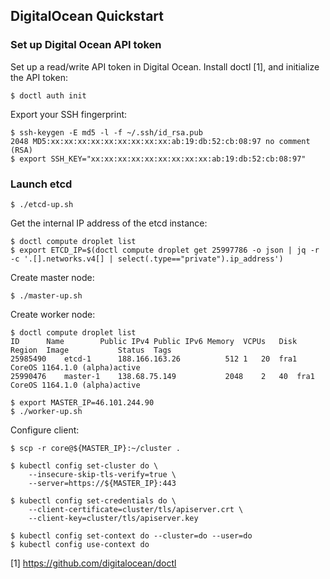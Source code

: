 ## DigitalOcean Quickstart

### Set up Digital Ocean API token

Set up a read/write API token in Digital Ocean. Install doctl [1], and initialize the API token:
```
$ doctl auth init
```

Export your SSH fingerprint:

```
$ ssh-keygen -E md5 -l -f ~/.ssh/id_rsa.pub
2048 MD5:xx:xx:xx:xx:xx:xx:xx:xx:xx:ab:19:db:52:cb:08:97 no comment (RSA)
$ export SSH_KEY="xx:xx:xx:xx:xx:xx:xx:xx:xx:ab:19:db:52:cb:08:97"
```

### Launch etcd

```
$ ./etcd-up.sh
```

Get the internal IP address of the etcd instance:
```
$ doctl compute droplet list
$ export ETCD_IP=$(doctl compute droplet get 25997786 -o json | jq -r -c '.[].networks.v4[] | select(.type=="private").ip_address')
```

Create master node:
```
$ ./master-up.sh
```

Create worker node:
```
$ doctl compute droplet list
ID		Name		Public IPv4	Public IPv6	Memory	VCPUs	Disk	Region	Image			Status	Tags
25985490	etcd-1		188.166.163.26			512	1	20	fra1	CoreOS 1164.1.0 (alpha)active	
25990476	master-1	138.68.75.149			2048	2	40	fra1	CoreOS 1164.1.0 (alpha)active	

$ export MASTER_IP=46.101.244.90
$ ./worker-up.sh
```

Configure client:
```
$ scp -r core@${MASTER_IP}:~/cluster .

$ kubectl config set-cluster do \
    --insecure-skip-tls-verify=true \
    --server=https://${MASTER_IP}:443

$ kubectl config set-credentials do \
    --client-certificate=cluster/tls/apiserver.crt \
    --client-key=cluster/tls/apiserver.key

$ kubectl config set-context do --cluster=do --user=do
$ kubectl config use-context do
```

[1] https://github.com/digitalocean/doctl
